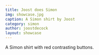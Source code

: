 ```yaml
---
title: Joost does Simon
img: showcase.jpg
caption: A Simon shirt by Joost
category: simon
author: joostdecock
layout: showcase
---
```

A Simon shirt with red contrasting buttons.
